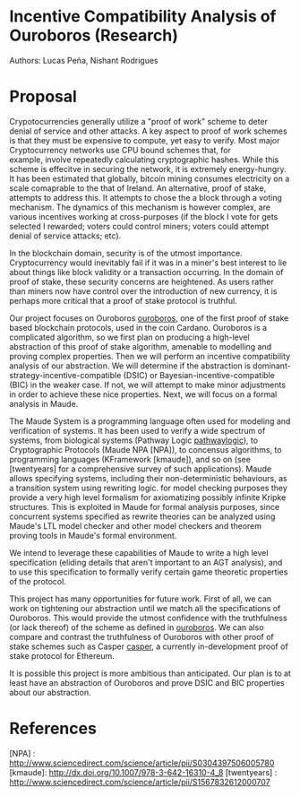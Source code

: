 # Incentive Compatibility Analysis of Ouroboros (Research)

Authors: Lucas Peña, Nishant Rodrigues

# Proposal

Crypotocurrencies generally utilize a "proof of work" scheme to deter denial of
service and other attacks. A key aspect to proof of work schemes is that they
must be expensive to compute, yet easy to verify. Most major Cryptocurrency
networks use CPU bound schemes that, for example, involve repeatedly calculating
cryptographic hashes. While this scheme is effecitve in securing the network, it
is extremely energy-hungry. It has been estimated that globally, bitcoin mining
consumes electricity on a scale comaprable to the that of Ireland. An
alternative, proof of stake, attempts to address this. It attempts to chose the
a block through a voting mechanism. The dynamics of this mechanism is however
complex, are various incentives working at cross-purposes (if the block I vote
for gets selected I rewarded; voters could control miners; voters could attempt
denial of service attacks; etc).

In the blockchain domain, security is of the utmost importance. Cryptocurrency
would inevitably fail if it was in a miner's best interest to lie about things
like block validity or a transaction occurring. In the domain of proof of stake,
these security concerns are heightened. As users rather than miners now have
control over the introduction of new currency, it is perhaps more critical that
a proof of stake protocol is truthful.

Our project focuses on Ouroboros [ouroboros], one of the first proof of stake
based blockchain protocols, used in the coin Cardano. Ouroboros is a complicated
algorithm, so we first plan on producing a high-level abstraction of this proof
of stake algorithm, amenable to modelling and proving complex properties. Then
we will perform an incentive compatibility analysis of our abstraction. We will
determine if the abstraction is dominant-strategy-incentive-compatible (DSIC) or
Bayesian-incentive-compatible (BIC) in the weaker case. If not, we will attempt
to make minor adjustments in order to achieve these nice properties. Next, we
will focus on a formal analysis in Maude.

The Maude System is a programming language often used for modeling and
verification of systems. It has been used to verify a wide spectrum of systems,
from biological systems (Pathway Logic [pathwaylogic]), to Cryptographic
Protocols (Maude NPA [NPA]), to concensus algorithms, to programming languages
(KFramework [kmaude]), and so on (see [twentyears] for a comprehensive survey
of such applications). Maude allows specifying systems, including their
non-deterministic behaviours, as a transition system using rewriting logic. for
model checking purposes they provide a very high level formalism for
axiomatizing possibly infinite Kripke structures. This is exploited in Maude for
formal analysis purposes, since concurrent systems specified as rewrite theories
can be analyzed using Maude's LTL model checker and other model checkers and
theorem proving tools in Maude's formal environment.

We intend to leverage these capabilities of Maude to write a high level
specification (eliding details that aren't important to an AGT analysis),
and to use this specification to formally verify certain game theoretic properties
of the protocol.

This project has many opportunities for future work. First of all, we can work
on tightening our abstraction until we match all the specifications of
Ouroboros. This would provide the utmost confidence with the truthfulness (or
lack thereof) of the scheme as defined in [ouroboros]. We can also compare and
contrast the truthfulness of Ouroboros with other proof of stake schemes such as
Casper [casper], a currently in-development proof of stake protocol for
Ethereum.

It is possible this project is more ambitious than anticipated. Our plan is to
at least have an abstraction of Ouroboros and prove DSIC and BIC properties
about our abstraction.

# References

[ouroboros]: https://eprint.iacr.org/2016/889.pdf
[casper]: https://arxiv.org/abs/1710.09437
[blockchain-agt]: https://dl.acm.org/citation.cfm?id=2772879.2773270

[pathwaylogic]: https://doi.org/10.1016/S1571-0661(05)82533-2
[NPA] : http://www.sciencedirect.com/science/article/pii/S0304397506005780
[kmaude]: http://dx.doi.org/10.1007/978-3-642-16310-4_8
[twentyears] : http://www.sciencedirect.com/science/article/pii/S1567832612000707
